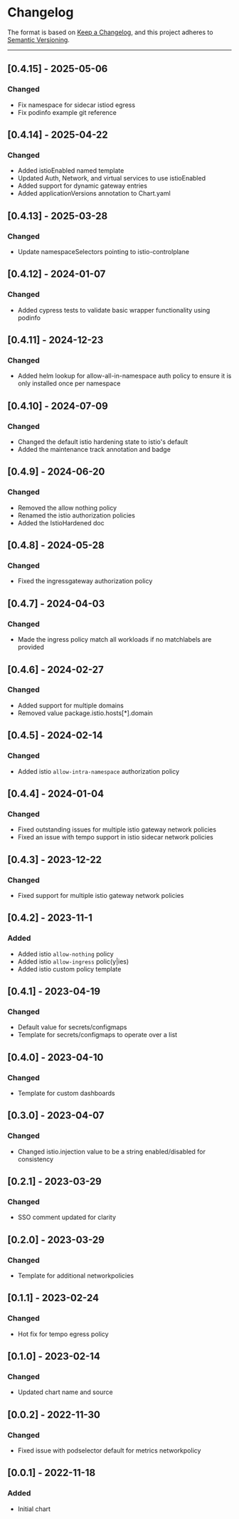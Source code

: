 # Changelog

The format is based on [Keep a Changelog](https://keepachangelog.com/en/1.0.0/), and this project adheres to [Semantic Versioning](https://semver.org/spec/v2.0.0.html).

---
## [0.4.15] - 2025-05-06

### Changed

- Fix namespace for sidecar istiod egress
- Fix podinfo example git reference

## [0.4.14] - 2025-04-22

### Changed

- Added istioEnabled named template
- Updated Auth, Network, and virtual services to use istioEnabled
- Added support for dynamic gateway entries
- Added applicationVersions annotation to Chart.yaml

## [0.4.13] - 2025-03-28

### Changed

- Update namespaceSelectors pointing to istio-controlplane

## [0.4.12] - 2024-01-07

### Changed

- Added cypress tests to validate basic wrapper functionality using podinfo

## [0.4.11] - 2024-12-23

### Changed

- Added helm lookup for allow-all-in-namespace auth policy to ensure it is only installed once per namespace

## [0.4.10] - 2024-07-09

### Changed

- Changed the default istio hardening state to istio's default
- Added the maintenance track annotation and badge

## [0.4.9] - 2024-06-20

### Changed

- Removed the allow nothing policy
- Renamed the istio authorization policies
- Added the IstioHardened doc

## [0.4.8] - 2024-05-28

### Changed

- Fixed the ingressgateway authorization policy

## [0.4.7] - 2024-04-03

### Changed

- Made the ingress policy match all workloads if no matchlabels are provided

## [0.4.6] - 2024-02-27

### Changed

- Added support for multiple domains
- Removed value package.istio.hosts[*].domain

## [0.4.5] - 2024-02-14

### Changed

- Added istio `allow-intra-namespace` authorization policy

## [0.4.4] - 2024-01-04

### Changed

- Fixed outstanding issues for multiple istio gateway network policies
- Fixed an issue with tempo support in istio sidecar network policies

## [0.4.3] - 2023-12-22

### Changed

- Fixed support for multiple istio gateway network policies

## [0.4.2] - 2023-11-1

### Added

- Added istio `allow-nothing` policy
- Added istio `allow-ingress` polic(y|ies)
- Added istio custom policy template

## [0.4.1] - 2023-04-19

### Changed

- Default value for secrets/configmaps
- Template for secrets/configmaps to operate over a list

## [0.4.0] - 2023-04-10

### Changed

- Template for custom dashboards

## [0.3.0] - 2023-04-07

### Changed

- Changed istio.injection value to be a string enabled/disabled for consistency

## [0.2.1] - 2023-03-29

### Changed

- SSO comment updated for clarity

## [0.2.0] - 2023-03-29

### Changed

- Template for additional networkpolicies

## [0.1.1] - 2023-02-24

### Changed

- Hot fix for tempo egress policy

## [0.1.0] - 2023-02-14

### Changed

- Updated chart name and source

## [0.0.2] - 2022-11-30

### Changed

- Fixed issue with podselector default for metrics networkpolicy

## [0.0.1] - 2022-11-18

### Added

- Initial chart
